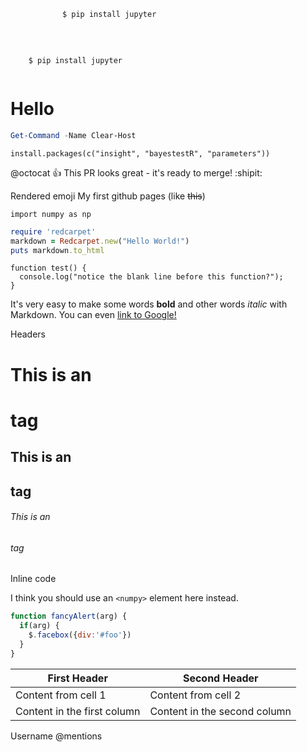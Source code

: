 
<figure class="highlight">
  <pre>
    <code class="language-shell" data-lang="shell">
      $ pip install jupyter
    </code>
  </pre>
</figure>

<pre>
  <code class="language-shell" data-lang="shell">
    <span class="nv">$ </span>pip install jupyter
  </code>
</pre>

# Hello
```powershell
Get-Command -Name Clear-Host
```
<pre class="r"><code>install.packages(c(&quot;insight&quot;, &quot;bayestestR&quot;, &quot;parameters&quot;))</code></pre>
@octocat :+1: This PR looks great - it's ready to merge! :shipit:

Rendered emoji
My first github pages
(like ~~this~~) 
```
import numpy as np
```
```ruby
require 'redcarpet'
markdown = Redcarpet.new("Hello World!")
puts markdown.to_html
```
```
function test() {
  console.log("notice the blank line before this function?");
}
```
It's very easy to make some words **bold** and other words *italic* with Markdown. You can even [link to Google!](http://google.com)

Headers

# This is an <h1> tag
## This is an <h2> tag
###### This is an <h6> tag
Inline code

I think you should use an
`<numpy>` element here instead.
```javascript
function fancyAlert(arg) {
  if(arg) {
    $.facebox({div:'#foo'})
  }
}
```
First Header | Second Header
------------ | -------------
Content from cell 1 | Content from cell 2
Content in the first column | Content in the second column
  
Username @mentions  

